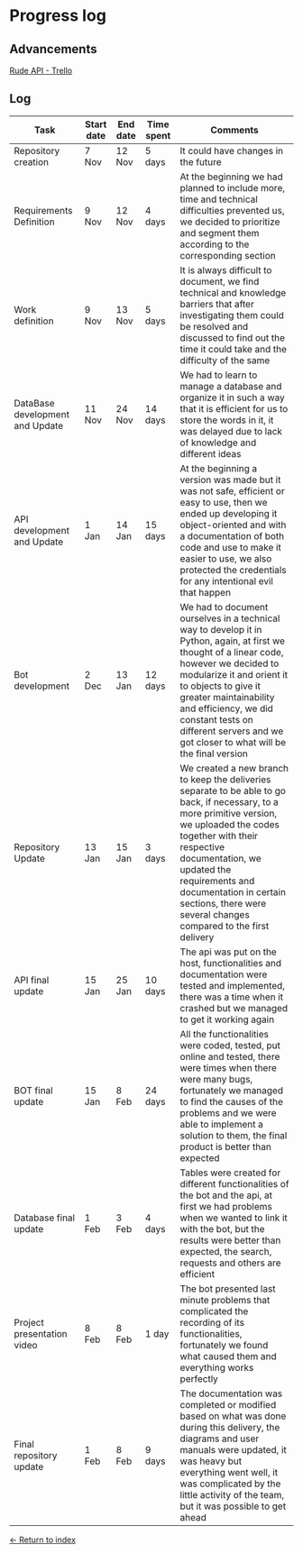 # Progress log

## Advancements

[Rude API - Trello](https://trello.com/b/OymW6aPy)

## Log

| Task                | Start date | End date | Time spent | Comments                            |
| ------------------- | ---------- | -------- | ---------- | ----------------------------------- |
| Repository creation | 7 Nov      | 12 Nov   | 5 days     | It could have changes in the future |
| Requirements Definition |9 Nov | 12 Nov | 4 days |At the beginning we had planned to include more, time and technical difficulties prevented us, we decided to prioritize and segment them according to the corresponding section|
| Work definition | 9 Nov | 13 Nov | 5 days | It is always difficult to document, we find technical and knowledge barriers that after investigating them could be resolved and discussed to find out the time it could take and the difficulty of the same|
| DataBase development and Update | 11 Nov |  24 Nov | 14 days |  We had to learn to manage a database and organize it in such a way that it is efficient for us to store the words in it, it was delayed due to lack of knowledge and different ideas|
|API development and Update | 1 Jan | 14 Jan | 15 days | At the beginning a version was made but it was not safe, efficient or easy to use, then we ended up developing it object-oriented and with a documentation of both code and use to make it easier to use, we also protected the credentials for any intentional evil that happen|
| Bot development  | 2 Dec | 13 Jan | 12 days | We had to document ourselves in a technical way to develop it in Python, again, at first we thought of a linear code, however we decided to modularize it and orient it to objects to give it greater maintainability and efficiency, we did constant tests on different servers and we got closer to what will be the final version|
| Repository Update | 13 Jan | 15 Jan | 3 days |We created a new branch to keep the deliveries separate to be able to go back, if necessary, to a more primitive version, we uploaded the codes together with their respective documentation, we updated the requirements and documentation in certain sections, there were several changes compared to the first delivery |
| API final update | 15 Jan      | 25 Jan   | 10 days     | The api was put on the host, functionalities and documentation were tested and implemented, there was a time when it crashed but we managed to get it working again |
| BOT final update | 15 Jan      | 8 Feb   | 24 days     | All the functionalities were coded, tested, put online and tested, there were times when there were many bugs, fortunately we managed to find the causes of the problems and we were able to implement a solution to them, the final product is better than expected |
| Database final update | 1 Feb | 3 Feb | 4 days | Tables were created for different functionalities of the bot and the api, at first we had problems when we wanted to link it with the bot, but the results were better than expected, the search, requests and others are efficient |
| Project presentation video | 8 Feb | 8 Feb | 1 day | The bot presented last minute problems that complicated the recording of its functionalities, fortunately we found what caused them and everything works perfectly |
| Final repository update | 1 Feb | 8 Feb | 9 days | The documentation was completed or modified based on what was done during this delivery, the diagrams and user manuals were updated, it was heavy but everything went well, it was complicated by the little activity of the team, but it was possible to get ahead | 

[<- Return to index](../README.md)

